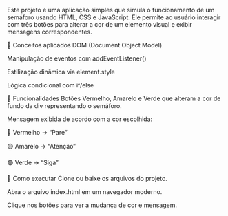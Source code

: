 Este projeto é uma aplicação simples que simula o funcionamento de um semáforo usando HTML, CSS e JavaScript. Ele permite ao usuário interagir com três botões para alterar a cor de um elemento visual e exibir mensagens correspondentes.

🧠 Conceitos aplicados
DOM (Document Object Model)

Manipulação de eventos com addEventListener()

Estilização dinâmica via element.style

Lógica condicional com if/else

🎯 Funcionalidades
Botões Vermelho, Amarelo e Verde que alteram a cor de fundo da div representando o semáforo.

Mensagem exibida de acordo com a cor escolhida:

🔴 Vermelho → “Pare”

🟡 Amarelo → “Atenção”

🟢 Verde → “Siga”

🚀 Como executar
Clone ou baixe os arquivos do projeto.

Abra o arquivo index.html em um navegador moderno.

Clique nos botões para ver a mudança de cor e mensagem.
